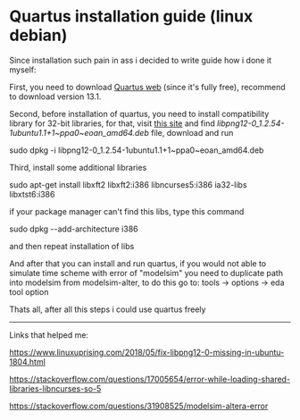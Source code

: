 # Quartus installation guide (linux debian)

Since installation such pain in ass i decided to write guide how i done it myself:

First, you need to download [Quartus web](https://www.intel.com/content/www/us/en/software-kit/711790/intel-quartus-ii-web-edition-design-software-version-13-0sp1-for-linux.html) (since it's fully free),
recommend to download version 13.1.

Second, before installation of quartus, you need to install compatibility library for 32-bit libraries, for that, visit [this site](http://ppa.launchpad.net/linuxuprising/libpng12/ubuntu/pool/main/libp/libpng/) and find *libpng12-0_1.2.54-1ubuntu1.1+1~ppa0~eoan_amd64.deb* file, download and run

  sudo dpkg -i libpng12-0_1.2.54-1ubuntu1.1+1~ppa0~eoan_amd64.deb

Third, install some additional libraries

  sudo apt-get install libxft2 libxft2:i386 libncurses5:i386 ia32-libs libxtst6:i386

if your package manager can't find this libs, type this command

  sudo dpkg --add-architecture i386

and then repeat installation of libs

And after that you can install and run quartus, if you would not able to simulate time scheme with error of "modelsim" you need to duplicate path into modelsim from modelsim-alter, to do this go to: 
tools ->  options -> eda tool option

Thats all, after all this steps i could use quartus freely

---

Links that helped me:

https://www.linuxuprising.com/2018/05/fix-libpng12-0-missing-in-ubuntu-1804.html

https://stackoverflow.com/questions/17005654/error-while-loading-shared-libraries-libncurses-so-5

https://stackoverflow.com/questions/31908525/modelsim-altera-error

